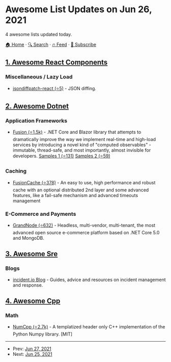 # Awesome List Updates on Jun 26, 2021

4 awesome lists updated today.

[🏠 Home](/README.md) · [🔍 Search](https://www.trackawesomelist.com/search/) · [🔥 Feed](https://www.trackawesomelist.com/rss.xml) · [📮 Subscribe](https://trackawesomelist.us17.list-manage.com/subscribe?u=d2f0117aa829c83a63ec63c2f&id=36a103854c)



## [1. Awesome React Components](/content/brillout/awesome-react-components/README.md)

### Miscellaneous / Lazy Load

*   [jsondiffpatch-react (⭐5)](https://github.com/bluepeter/jsondiffpatch-react) - JSON diffing.

## [2. Awesome Dotnet](/content/quozd/awesome-dotnet/README.md)

### Application Frameworks

*   [Fusion (⭐1.5k)](https://github.com/servicetitan/Stl.Fusion) - .NET Core and Blazor library that attempts to dramatically improve the way we implement real-time and high-load services by introducing a novel kind of "computed observables" - immutable, thread-safe, and most importantly, almost invisible for developers. [Samples 1 (⭐131)](https://github.com/servicetitan/Stl.Fusion.Samples) [Samples 2 (⭐59)](https://github.com/alexyakunin/BoardGames)

### Caching

*   [FusionCache (⭐378)](https://github.com/jodydonetti/ZiggyCreatures.FusionCache) - An easy to use, high performance and robust cache with an optional distributed 2nd layer and some advanced features, like a fail-safe mechanism and advanced timeouts management

### E-Commerce and Payments

*   [GrandNode (⭐632)](https://github.com/grandnode/grandnode2) - Headless, multi-vendor, multi-tenant, the most advanced open source e-commerce platform based on .NET Core 5.0 and MongoDB.

## [3. Awesome Sre](/content/dastergon/awesome-sre/README.md)

### Blogs

*   [incident.io Blog](https://www.incident.io/blog) - Guides, advice and resources on incident management and response.

## [4. Awesome Cpp](/content/fffaraz/awesome-cpp/README.md)

### Math

*   [NumCpp (⭐2.7k)](https://github.com/dpilger26/NumCpp) - A templatized header only C++ implementation of the Python Numpy library. \[MIT]

---

- Prev: [Jun 27, 2021](/content/2021/06/27/README.md)
- Next: [Jun 25, 2021](/content/2021/06/25/README.md)